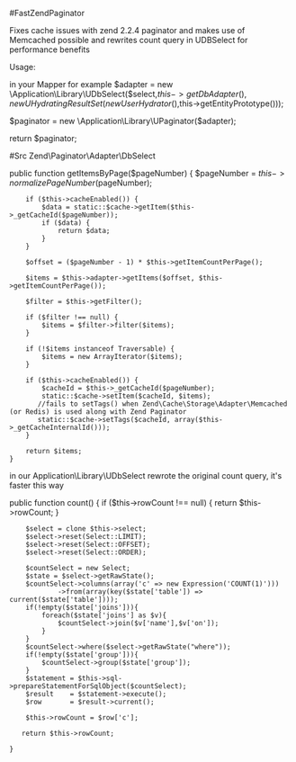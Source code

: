 #FastZendPaginator

Fixes cache issues with zend 2.2.4 paginator and makes use of Memcached possible and rewrites count query in UDBSelect for performance benefits

Usage:

in your Mapper for example
$adapter = new \Application\Library\UDbSelect($select,$this->getDbAdapter(),new UHydratingResultSet(new UserHydrator(),$this->getEntityPrototype()));

$paginator = new \Application\Library\UPaginator($adapter);

return $paginator;


#Src
Zend\Paginator\Adapter\DbSelect 


public function getItemsByPage($pageNumber)
    {
      $pageNumber = $this->normalizePageNumber($pageNumber);

        if ($this->cacheEnabled()) {
            $data = static::$cache->getItem($this->_getCacheId($pageNumber));
            if ($data) {
                return $data;
            }
        }

        $offset = ($pageNumber - 1) * $this->getItemCountPerPage();

        $items = $this->adapter->getItems($offset, $this->getItemCountPerPage());

        $filter = $this->getFilter();

        if ($filter !== null) {
            $items = $filter->filter($items);
        }

        if (!$items instanceof Traversable) {
            $items = new ArrayIterator($items);
        }

        if ($this->cacheEnabled()) {
            $cacheId = $this->_getCacheId($pageNumber);
            static::$cache->setItem($cacheId, $items);
           //fails to setTags() when Zend\Cache\Storage\Adapter\Memcached (or Redis) is used along with Zend Paginator
           static::$cache->setTags($cacheId, array($this->_getCacheInternalId()));
        }

        return $items;
    }


in our Application\Library\UDbSelect rewrote the original count query, it's faster this way



public function count()
    {
     if ($this->rowCount !== null) {
        return $this->rowCount;
    }

        $select = clone $this->select;  
        $select->reset(Select::LIMIT);
        $select->reset(Select::OFFSET);
        $select->reset(Select::ORDER);
        
        $countSelect = new Select;
        $state = $select->getRawState();
        $countSelect->columns(array('c' => new Expression('COUNT(1)')))
                ->from(array(key($state['table']) => current($state['table'])));
        if(!empty($state['joins'])){
            foreach($state['joins'] as $v){
                $countSelect->join($v['name'],$v['on']);
            }
        }
        $countSelect->where($select->getRawState("where"));
        if(!empty($state['group'])){
            $countSelect->group($state['group']);
        }
        $statement = $this->sql->prepareStatementForSqlObject($countSelect);
        $result    = $statement->execute();
        $row       = $result->current();
        
        $this->rowCount = $row['c'];

       return $this->rowCount;
        
    } 


